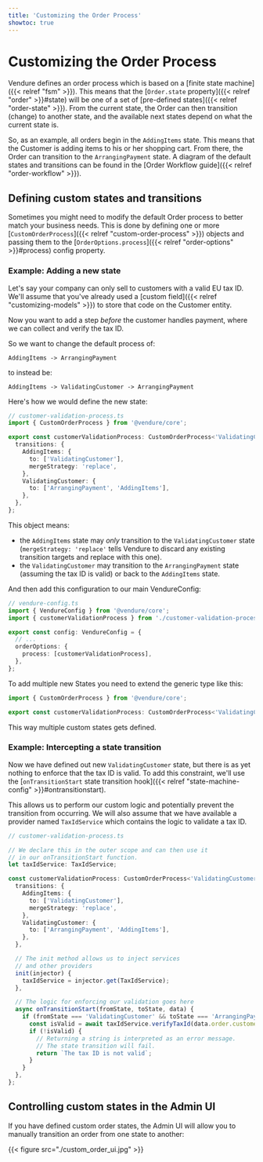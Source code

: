 ```yaml
---
title: 'Customizing the Order Process'
showtoc: true
---
```


# Customizing the Order Process

Vendure defines an order process which is based on a [finite state machine]({{< relref "fsm" >}}). This means that the [`Order.state` property]({{< relref "order" >}}#state) will be one of a set of [pre-defined states]({{< relref "order-state" >}}). From the current state, the Order can then transition (change) to another state, and the available next states depend on what the current state is.

So, as an example, all orders begin in the `AddingItems` state. This means that the Customer is adding items to his or her shopping cart. From there, the Order can transition to the `ArrangingPayment` state. A diagram of the default states and transitions can be found in the [Order Workflow guide]({{< relref "order-workflow" >}}).

## Defining custom states and transitions

Sometimes you might need to modify the default Order process to better match your business needs. This is done by defining one or more [`CustomOrderProcess`]({{< relref "custom-order-process" >}}) objects and passing them to the [`OrderOptions.process`]({{< relref "order-options" >}}#process) config property.

### Example: Adding a new state

Let's say your company can only sell to customers with a valid EU tax ID. We'll assume that you've already used a [custom field]({{< relref "customizing-models" >}}) to store that code on the Customer entity.

Now you want to add a step _before_ the customer handles payment, where we can collect and verify the tax ID.

So we want to change the default process of:

```text
AddingItems -> ArrangingPayment
```

to instead be:

```text
AddingItems -> ValidatingCustomer -> ArrangingPayment
```

Here's how we would define the new state:

```TypeScript
// customer-validation-process.ts
import { CustomOrderProcess } from '@vendure/core';

export const customerValidationProcess: CustomOrderProcess<'ValidatingCustomer'> = {
  transitions: {
    AddingItems: {
      to: ['ValidatingCustomer'],
      mergeStrategy: 'replace',
    },
    ValidatingCustomer: {
      to: ['ArrangingPayment', 'AddingItems'],
    },
  },
};
```
This object means:

* the `AddingItems` state may _only_ transition to the `ValidatingCustomer` state (`mergeStrategy: 'replace'` tells Vendure to discard any existing transition targets and replace with this one). 
* the `ValidatingCustomer` may transition to the `ArrangingPayment` state (assuming the tax ID is valid) or back to the `AddingItems` state.

And then add this configuration to our main VendureConfig:

```TypeScript
// vendure-config.ts
import { VendureConfig } from '@vendure/core';
import { customerValidationProcess } from './customer-validation-process';

export const config: VendureConfig = {
  // ...
  orderOptions: {
    process: [customerValidationProcess],
  },
};
```

 To add multiple new States you need to extend the generic type like this:
 ```TypeScript
import { CustomOrderProcess } from '@vendure/core';

export const customerValidationProcess: CustomOrderProcess<'ValidatingCustomer'|'AnotherState'> = {...}
 ```
This way multiple custom states gets defined.

### Example: Intercepting a state transition

Now we have defined out new `ValidatingCustomer` state, but there is as yet nothing to enforce that the tax ID is valid. To add this constraint, we'll use the [`onTransitionStart` state transition hook]({{< relref "state-machine-config" >}}#ontransitionstart).

This allows us to perform our custom logic and potentially prevent the transition from occurring. We will also assume that we have available a provider named `TaxIdService` which contains the logic to validate a tax ID.

```TypeScript
// customer-validation-process.ts

// We declare this in the outer scope and can then use it 
// in our onTransitionStart function.
let taxIdService: TaxIdService;

const customerValidationProcess: CustomOrderProcess<'ValidatingCustomer'> = {
  transitions: {
    AddingItems: {
      to: ['ValidatingCustomer'],
      mergeStrategy: 'replace',
    },
    ValidatingCustomer: {
      to: ['ArrangingPayment', 'AddingItems'],
    },
  },

  // The init method allows us to inject services
  // and other providers
  init(injector) {
    taxIdService = injector.get(TaxIdService);
  },

  // The logic for enforcing our validation goes here
  async onTransitionStart(fromState, toState, data) {
    if (fromState === 'ValidatingCustomer' && toState === 'ArrangingPayment') {
      const isValid = await taxIdService.verifyTaxId(data.order.customer);
      if (!isValid) {
        // Returning a string is interpreted as an error message.
        // The state transition will fail.
        return `The tax ID is not valid`;
      }
    }
  },
};

```

## Controlling custom states in the Admin UI

If you have defined custom order states, the Admin UI will allow you to manually transition an 
order from one state to another:

{{< figure src="./custom_order_ui.jpg" >}}
